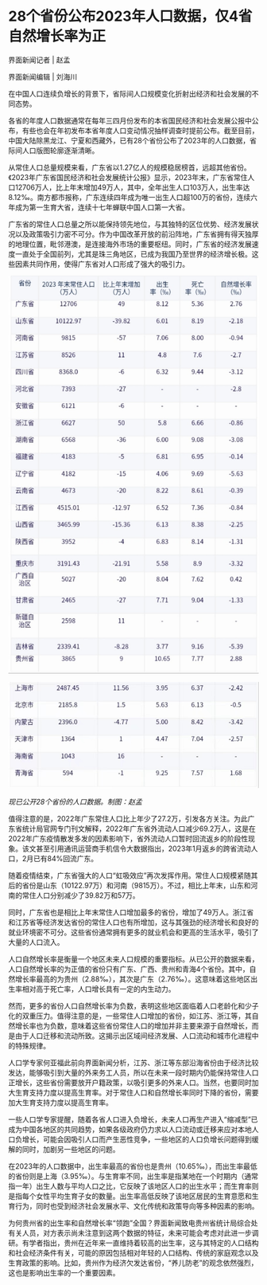 # 28个省份公布2023年人口数据，仅4省自然增长率为正

界面新闻记者 | 赵孟

界面新闻编辑 | 刘海川

在中国人口连续负增长的背景下，省际间人口规模变化折射出经济和社会发展的不同态势。

各省的年度人口数据通常在每年三四月份发布的本省国民经济和社会发展公报中公布，有些也会在年初发布本省年度人口变动情况抽样调查时提前公布。截至目前，中国大陆除黑龙江、宁夏和西藏外，已有28个省份公布了2023年的人口数据，省际间人口版图轮廓逐渐清晰。

从常住人口总量规模来看，广东省以1.27亿人的规模稳居榜首，远超其他省份。《2023年广东省国民经济和社会发展统计公报》显示，2023年末，广东省常住人口12706万人，比上年末增加49万人，其中，全年出生人口103万人，出生率达8.12‰。南方都市报称，广东连续四年成为唯一出生人口超100万的省份，连续六年成为第一生育大省，连续十七年蝉联中国人口第一大省。

广东省的常住人口总量之所以能保持领先地位，与其独特的区位优势、经济发展状况以及政策吸引力密不可分。作为中国改革开放的前沿阵地，广东省拥有得天独厚的地理位置，毗邻港澳，是连接海外市场的重要枢纽。同时，广东省的经济发展速度一直处于全国前列，尤其是珠三角地区，已成为我国乃至世界的经济增长极。这些因素共同作用，使得广东省对人口形成了强大的吸引力。

![72734e064aa5799b730614a27b858e7d.jpg](https://raw.githubusercontent.com/qqhsx/qqnews_image/main/2024/04/13/28个省份公布2023年人口数据，仅4省自然增长率为正/72734e064aa5799b730614a27b858e7d.jpg)

![afd5bbae93564814bcdbc84790c53ce5.jpg](https://raw.githubusercontent.com/qqhsx/qqnews_image/main/2024/04/13/28个省份公布2023年人口数据，仅4省自然增长率为正/afd5bbae93564814bcdbc84790c53ce5.jpg)

_现已公开28个省份的人口数据。制图：赵孟_

值得注意的是，2022年广东常住人口比上年少了27.2万，引发各方关注。为此广东省统计局官网专门刊文解释，2022年广东省外流动人口减少69.2万人，这是在2022年广东疫情散发多发的因素影响下，省外流动人口暂时回流返乡的阶段性现象。该文甚至引用通讯运营商手机信令大数据指出，2023年1月返乡的跨省流动人口，2月已有84%回流广东。

随着疫情结束，广东省强大的人口“虹吸效应”再次发挥作用。常住人口规模紧随其后的省份是山东（10122.97万）和河南（9815万）。不过，相比上年末，山东和河南的常住人口分别减少了39.82万和57万。

同时，广东省也是相比上年末常住人口增加最多的省份，增加了49万人。浙江省和江苏省等经济发达省份的常住人口也有所增加，这与其强劲的经济增长和良好的就业环境密不可分。这些省份通常拥有更多的就业机会和更高的生活水平，吸引了大量的人口流入。

人口自然增长率是衡量一个地区未来人口规模的重要指标。从已公开的数据来看，人口自然增长率的为正值的省份只有广东、广西、贵州和青海4个省份。其中，自然增长率最高的为贵州（2.88‰），其次是广东（2.76‰）。这意味着这些地区出生率相对高于死亡率，人口增长具有一定的内生动力。

然而，更多的省份人口自然增长率为负数，表明这些地区面临着人口老龄化和少子化的双重压力。值得注意的是，一些常住人口增加的省份，如江苏、浙江等，其自然增长率也为负数，意味着这些省份常住人口的增加并非主要来源于自然增长，而是由于人口迁移和流动所致。这揭示出区域间经济发展、人口流动和城市化进程中的特殊规律。

人口学专家何亚福此前向界面新闻分析，江苏、浙江等东部沿海省份由于经济比较发达，能够吸引到大量的外来务工人员，所以在未来一段时期内仍能保持常住人口正增长，这些省份需要放开户籍政策，以吸引更多的外来人口。当然，也要同时加大生育支持力度以提高生育率。对于常住人口和自然增长率同时下降的省份，需要加大生育支持力度以提高生育率。

一些人口学专家提醒，随着各省人口进入负增长，未来人口再生产进入“缩减型”已成为中国各地区的共同趋势，如果各级政府仍力求以人口流动或迁移来应对本地人口负增长，可能会因吸引人口而产生恶性竞争，一些地区的人口负增长问题得到缓解的同时，加剧另一些地区的问题。

在2023年的人口数据中，出生率最高的省份也是贵州（10.65‰），而出生率最低的省份则是上海（3.95‰）。与生育率不同，出生率是指某地在一个时期内（通常指一年）出生人数与平均人口之比，它反映了该地区人口的出生水平；而生育率则是指每个女性平均生育子女的数量。出生率高低反映了该地区居民的生育意愿和生育行为，同时也受到经济社会发展水平、文化传统和政策导向等多种因素的影响。

为何贵州省的出生率和自然增长率“领跑”全国？界面新闻致电贵州省统计局综合处有关人员，对方表示尚未注意到这两个数据的特征，未来可能会考虑对此进一步调研。有学者指出，贵州在近年来一直维持着较高的出生率，这与其特定的人口结构和社会经济条件有关，可能的原因包括相对年轻的人口结构、传统的家庭观念以及生育政策的影响。比如，贵州作为经济欠发达省份，“养儿防老”的观念依然强烈，这也是影响出生率的一个重要因素。

